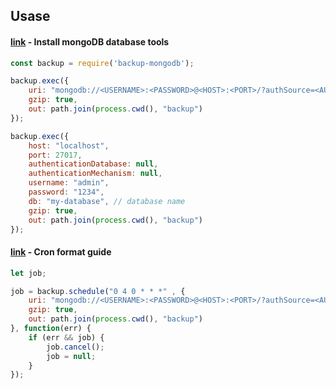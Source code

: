 ## Usase

#### [link](https://www.mongodb.com/docs/database-tools/mongodump/) - Install mongoDB database tools

```js
const backup = require('backup-mongodb');
```

```js
backup.exec({
    uri: "mongodb://<USERNAME>:<PASSWORD>@<HOST>:<PORT>/?authSource=<AUTH DB>",
    gzip: true,
    out: path.join(process.cwd(), "backup")
});
```

```js
backup.exec({
    host: "localhost",
    port: 27017,
    authenticationDatabase: null,
    authenticationMechanism: null,
    username: "admin",
    password: "1234",
    db: "my-database", // database name
    gzip: true,
    out: path.join(process.cwd(), "backup")
});
```

#### [link](https://www.npmjs.com/package/node-schedule) - Cron format guide

```js
let job;

job = backup.schedule("0 4 0 * * *" , {
    uri: "mongodb://<USERNAME>:<PASSWORD>@<HOST>:<PORT>/?authSource=<AUTH DB>",
    gzip: true,
    out: path.join(process.cwd(), "backup")
}, function(err) {
    if (err && job) {
        job.cancel();
        job = null;
    }
});
```